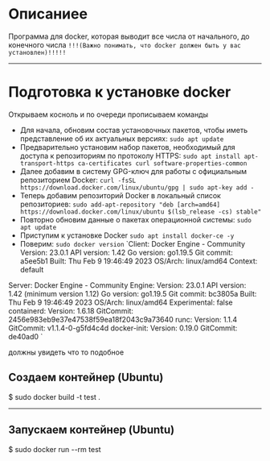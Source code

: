 # Описаниее
Программа для docker, которая выводит все числа от начального, до конечного числа 
`!!!(Важно понимать, что docker должен быть у вас установлен)!!!!!`

---------------------

# Подготовка к установке docker
Открываем косноль и по очереди прописываем команды

* Для начала, обновим состав установочных пакетов, чтобы иметь представление об их актуальных версиях:
`sudo apt update`
* Предварительно установим набор пакетов, необходимый для доступа к репозиториям по протоколу HTTPS:
`sudo apt install apt-transport-https ca-certificates curl software-properties-common` 
* Далее добавим в систему GPG-ключ для работы с официальным репозиторием Docker:
`curl -fsSL https://download.docker.com/linux/ubuntu/gpg | sudo apt-key add -`
* Теперь добавим репозиторий Docker в локальный список репозиториев:
`sudo add-apt-repository "deb [arch=amd64] https://download.docker.com/linux/ubuntu $(lsb_release -cs) stable"`
* Повторно обновим данные о пакетах операционной системы:
`sudo apt update`
* Приступим к установке Docker
`sudo apt install docker-ce -y`
* Поверим:
`sudo docker version`
`Client: Docker Engine - Community
 Version:           23.0.1
 API version:       1.42
 Go version:        go1.19.5
 Git commit:        a5ee5b1
 Built:             Thu Feb  9 19:46:49 2023
 OS/Arch:           linux/amd64
 Context:           default

Server: Docker Engine - Community
 Engine:
  Version:          23.0.1
  API version:      1.42 (minimum version 1.12)
  Go version:       go1.19.5
  Git commit:       bc3805a
  Built:            Thu Feb  9 19:46:49 2023
  OS/Arch:          linux/amd64
  Experimental:     false
 containerd:
  Version:          1.6.18
  GitCommit:        2456e983eb9e37e47538f59ea18f2043c9a73640
 runc:
  Version:          1.1.4
  GitCommit:        v1.1.4-0-g5fd4c4d
 docker-init:
  Version:          0.19.0
  GitCommit:        de40ad0
`

должны увидеть что то подобное

## Создаем контейнер (Ubuntu)
$ sudo docker build -t test .

---------------------

## Запускаем контейнер (Ubuntu)
$ sudo docker run --rm test

